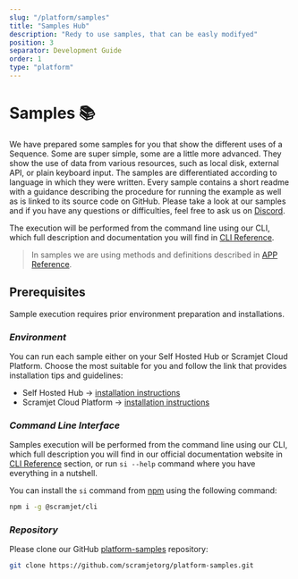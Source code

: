 ```yaml
---
slug: "/platform/samples"
title: "Samples Hub"
description: "Redy to use samples, that can be easly modifyed"
position: 3
separator: Development Guide
order: 1
type: "platform"
---
```


# Samples 📚

We have prepared some samples for you that show the different uses of a Sequence. Some are super simple, some are a little more advanced. They show the use of data from various resources, such as local disk, external API, or plain keyboard input. The samples are differentiated according to language in which they were written. Every sample contains a short readme with a guidance describing the procedure for running the example as well as is linked to its source code on GitHub. Please take a look at our samples and if you have any questions or difficulties, feel free to ask us on [Discord](https://bit.ly/discordwww).

The execution will be performed from the command line using our CLI, which full description and documentation you will find in [CLI Reference](./cli-reference).

> In samples we are using methods and definitions described in [APP Reference](./app-reference).

## Prerequisites

Sample execution requires prior environment preparation and installations.

### _Environment_

You can run each sample either on your Self Hosted Hub or Scramjet Cloud Platform. Choose the most suitable for you and follow the link that provides installation tips and guidelines:

- Self Hosted Hub → [installation instructions](https://docs.scramjet.org/platform/self-hosted-installation)
- Scramjet Cloud Platform → [installation instructions](https://docs.scramjet.org/platform/quick-start)

### _Command Line Interface_

Samples execution will be performed from the command line using our CLI, which full description you will find in our official documentation website in [CLI Reference](https://docs.scramjet.org/platform/cli-reference) section, or run `si --help` command where you have everything in a nutshell.

You can install the `si` command from [npm](https://docs.npmjs.com/downloading-and-installing-node-js-and-npm) using the following command:

```bash
npm i -g @scramjet/cli
```

### _Repository_

Please clone our GitHub [platform-samples](https://github.com/scramjetorg/platform-samples) repository:

```bash
git clone https://github.com/scramjetorg/platform-samples.git
```
